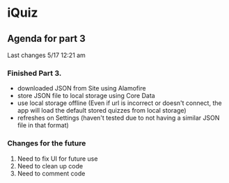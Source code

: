 # iQuiz

## Agenda for part 3

Last changes 5/17 12:21 am

### Finished Part 3.
- downloaded JSON from Site using Alamofire
- store JSON file to local storage using Core Data
- use local storage offline (Even if url is incorrect or doesn't connect, the app will load the default stored quizzes from local storage)
- refreshes on Settings (haven't tested due to not having a similar JSON file in that format)

### Changes for the future
1. Need to fix UI for future use
2. Need to clean up code 
3. Need to comment code 